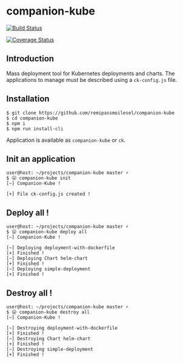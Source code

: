 # companion-kube

[![Build Status](https://travis-ci.org/remipassmoilesel/companion-kube.svg?branch=master])](https://travis-ci.org/remipassmoilesel/companion-kube.svg?branch=master])

[![Coverage Status](https://coveralls.io/repos/github/remipassmoilesel/companion-kube/badge.svg?branch=master)](https://coveralls.io/repos/github/remipassmoilesel/companion-kube/badge.svg?branch=master)

## Introduction

Mass deployment tool for Kubernetes deployments and charts. 
The applications to manage must be described using a `ck-config.js` file.

## Installation

    $ git clone https://github.com/remipassmoilesel/companion-kube
    $ cd companion-kube
    $ npm i
    $ npm run install-cli
    
Application is available as `companion-kube` or `ck`.

## Init an application

    user@host: ~/projects/companion-kube master ⚡
    $ 😛 companion-kube init      
    [~] Companion-Kube !
    
    [+] File ck-config.js created !
 
## Deploy all !

    user@host: ~/projects/companion-kube master ⚡                                     
    $ 😛 companion-kube deploy all
    [~] Companion-Kube !                                
    
    [~] Deploying deployment-with-dockerfile            
    [+] Finished !                                      
    [~] Deploying Chart helm-chart                      
    [+] Finished !                                      
    [~] Deploying simple-deployment                     
    [+] Finished ! 

## Destroy all !

    user@host: ~/projects/companion-kube master ⚡                                     
    $ 😛 companion-kube destroy all  
    [~] Companion-Kube !                                
    
    [~] Destroying deployment-with-dockerfile           
    [+] Finished !                                      
    [~] Destroying Chart helm-chart                     
    [+] Finished !                                      
    [~] Destroying simple-deployment                    
    [+] Finished !                                      
                                                        

